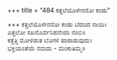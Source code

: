 +++
title = "484 ಕತ್ತಲೆಯೊಳೇನನೋ ಕಂಡು"

+++
ಕತ್ತಲೆಯೊಳೇನನೋ ಕಂಡು ಬೆದರಿದ ನಾಯಿ।  
ಎತ್ತಲೋ ಸಖನೊರ್ವನಿಹನೆಂದು ನಂಬಿ॥  
ಕತ್ತೆತ್ತಿ ಮೋಳಿಡುತ ಬೊಗಳಿ ಹಾರಾಡುವುದು।  
ಭಕ್ತಿಯಂತೆಯೆ ನಮದು - ಮಂಕುತಿಮ್ಮ॥  
